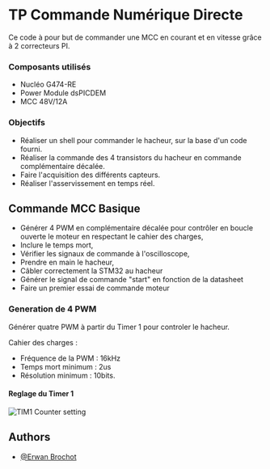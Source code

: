 # TP Commande Numérique Directe

Ce code à pour but de commander une MCC en courant et en vitesse grâce à 2
correcteurs PI.

### Composants utilisés
- Nucléo G474-RE
- Power Module dsPICDEM
- MCC 48V/12A

### Objectifs

- Réaliser un shell pour commander le hacheur, sur la base d'un code fourni.
- Réaliser la commande des 4 transistors du hacheur en commande complémentaire décalée.
- Faire l'acquisition des différents capteurs.
- Réaliser l'asservissement en temps réel.




## Commande MCC Basique

- Générer 4 PWM en complémentaire décalée pour contrôler en boucle ouverte le moteur en respectant le cahier des charges,
- Inclure le temps mort,
- Vérifier les signaux de commande à l'oscilloscope,
- Prendre en main le hacheur,
- Câbler correctement la STM32 au hacheur
- Générer le signal de commande "start" en fonction de la datasheet
- Faire un premier essai de commande moteur

### Generation de 4 PWM

Générer quatre PWM à partir du Timer 1 pour controler le hacheur.

 Cahier des charges :
- Fréquence de la PWM : 16kHz
- Temps mort minimum : 2us
- Résolution minimum : 10bits.

#### Reglage du Timer 1
![TIM1 Counter setting](/C:/Users/erwan/GIT/NUCLEO-G474RE-AIE_Base_TP_BROCHOT_TAMBOISE/Images/TIM1_param "TIM1 Counter setting")


## Authors

- [@Erwan Brochot](https://github.com/ErwanBrochot/)

